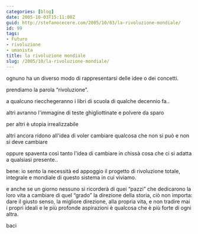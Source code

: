 ```yaml
---
categories: [blog]
date: 2005-10-03T15:11:00Z
guid: http://stefanocecere.com/2005/10/03/la-rivoluzione-mondiale/
id: 99
tags:
- Futuro
- rivoluzione
- umanista
title: la rivoluzione mondiale
slug: /2005/10/la-rivoluzione-mondiale/
---
```


ognuno ha un diverso modo di rappresentarsi delle idee o dei concetti.

prendiamo la parola &#x201c;rivoluzione&#x201d;.

a qualcuno riecchegeranno i libri di scuola di qualche decennio fa..
  
altri avranno l'immagine di teste ghigliottinate e polvere da sparo
  
per altri è utopia irrealizzabile
  
altri ancora ridono all'idea di voler cambiare qualcosa che non si può e non si deve cambiare
  
oppure spaventa così tanto l'idea di cambiare in chissà cosa che ci si adatta a qualsiasi presente..

bene: io sento la necessità ed appoggio il progetto di rivoluzione totale, integrale e mondiale di questo sistema in cui viviamo.

e anche se un giorno nessuno si ricorderà di quei &#x201c;pazzi&#x201d; che dedicarono la loro vita a cambiare di quel &#x201c;grado&#x201d; la direzione della storia, ciò non importa: dare il giusto senso, la migliore direzione, alla propria vita, e non tradire mai i propri ideali e le più profonde aspirazioni è qualcosa che è più forte di ogni altra.

baci